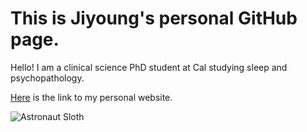 # This is Jiyoung's personal GitHub page.

Hello! I am a clinical science PhD student at Cal studying sleep and 
psychopathology.

[Here](http://www.jiyoungsong.com) is the link to my personal website.

![Astronaut 
Sloth](https://i.kym-cdn.com/photos/images/newsfeed/000/437/645/a9d.jpg)
